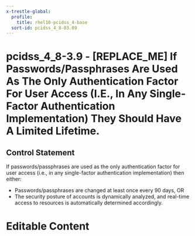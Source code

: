 ```yaml
---
x-trestle-global:
  profile:
    title: rhel10-pcidss_4-base
  sort-id: pcidss_4_8-03.09
---
```


# pcidss_4_8-3.9 - \[REPLACE_ME\] If Passwords/Passphrases Are Used As The Only Authentication Factor For User Access (I.E., In Any Single-Factor Authentication Implementation) They Should Have A Limited Lifetime.

## Control Statement

If passwords/passphrases are used as the only authentication factor for user access (i.e.,
in any single-factor authentication implementation) then either:
- Passwords/passphrases are changed at least once every 90 days,
OR
- The security posture of accounts is dynamically analyzed, and real-time access to
resources is automatically determined accordingly.

# Editable Content

<!-- Make additions and edits below -->
<!-- The above represents the contents of the control as received by the profile, prior to additions. -->
<!-- If the profile makes additions to the control, they will appear below. -->
<!-- The above markdown may not be edited but you may edit the content below, and/or introduce new additions to be made by the profile. -->
<!-- If there is a yaml header at the top, parameter values may be edited. Use --set-parameters to incorporate the changes during assembly. -->
<!-- The content here will then replace what is in the profile for this control, after running profile-assemble. -->
<!-- The current profile has no added parts for this control, but you may add new ones here. -->
<!-- Each addition must have a heading either of the form ## Control my_addition_name -->
<!-- or ## Part a. (where the a. refers to one of the control statement labels.) -->
<!-- "## Control" parts are new parts added after the statement part. -->
<!-- "## Part" parts are new parts added into the top-level statement part with that label. -->
<!-- Subparts may be added with nested hash levels of the form ### My Subpart Name -->
<!-- underneath the parent ## Control or ## Part being added -->
<!-- See https://oscal-compass.github.io/compliance-trestle/tutorials/ssp_profile_catalog_authoring/ssp_profile_catalog_authoring for guidance. -->
